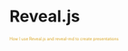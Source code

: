 # Reveal.js
<p style="color:GoldenRod; font-size:0.5em;">How I use Reveal.js and reveal-md to create presentations</p>

